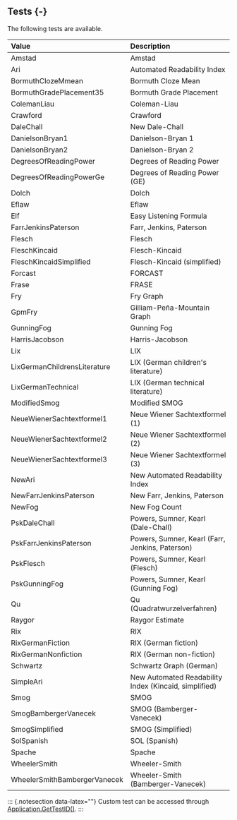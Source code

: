 ## Tests {-}

The following tests are available.

**Value**   |   **Description**
| :-- | :-- |
Amstad   |   Amstad
Ari   |   Automated Readability Index
BormuthClozeMmean   |   Bormuth Cloze Mean
BormuthGradePlacement35   |   Bormuth Grade Placement
ColemanLiau   |   Coleman-Liau
Crawford   |   Crawford
DaleChall   |   New Dale-Chall
DanielsonBryan1   |   Danielson-Bryan 1
DanielsonBryan2   |   Danielson-Bryan 2
DegreesOfReadingPower   |   Degrees of Reading Power
DegreesOfReadingPowerGe   |   Degrees of Reading Power (GE)
Dolch   |   Dolch
Eflaw   |   Eflaw
Elf   |   Easy Listening Formula
FarrJenkinsPaterson   |   Farr, Jenkins, Paterson
Flesch   |   Flesch
FleschKincaid   |   Flesch-Kincaid
FleschKincaidSimplified   |   Flesch-Kincaid (simplified)
Forcast   |   FORCAST
Frase   |   FRASE
Fry   |   Fry Graph
GpmFry   |   Gilliam-Peña-Mountain Graph
GunningFog   |   Gunning Fog
HarrisJacobson   |   Harris-Jacobson
Lix   |   LIX
LixGermanChildrensLiterature   |   LIX (German children's literature)
LixGermanTechnical   |   LIX (German technical literature)
ModifiedSmog   |   Modified SMOG
NeueWienerSachtextformel1   |   Neue Wiener Sachtextformel (1)
NeueWienerSachtextformel2   |   Neue Wiener Sachtextformel (2)
NeueWienerSachtextformel3   |   Neue Wiener Sachtextformel (3)
NewAri   |   New Automated Readability Index
NewFarrJenkinsPaterson   |   New Farr, Jenkins, Paterson
NewFog   |   New Fog Count
PskDaleChall   |   Powers, Sumner, Kearl (Dale-Chall)
PskFarrJenkinsPaterson   |   Powers, Sumner, Kearl (Farr, Jenkins, Paterson)
PskFlesch   |   Powers, Sumner, Kearl (Flesch)
PskGunningFog   |   Powers, Sumner, Kearl (Gunning Fog)
Qu   |   Qu (Quadratwurzelverfahren)
Raygor   |   Raygor Estimate
Rix   |   RIX
RixGermanFiction   |   RIX (German fiction)
RixGermanNonfiction   |   RIX (German non-fiction)
Schwartz    | Schwartz Graph (German)
SimpleAri   |   New Automated Readability Index (Kincaid, simplified)
Smog   |   SMOG
SmogBambergerVanecek   |   SMOG (Bamberger-Vanecek)
SmogSimplified   |   SMOG (Simplified)
SolSpanish   |   SOL (Spanish)
Spache   |   Spache
WheelerSmith   |   Wheeler-Smith
WheelerSmithBambergerVanecek   |   Wheeler-Smith (Bamberger-Vanecek)

::: {.notesection data-latex=""}
Custom test can be accessed through [Application.GetTestID()](#gettestid).
:::
